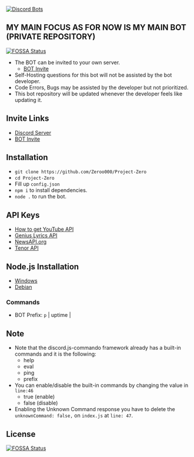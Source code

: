 [![Discord Bots](https://top.gg/api/widget/524873335864033290.svg)](https://top.gg/bot/524873335864033290)

## MY MAIN FOCUS AS FOR NOW IS MY MAIN BOT (PRIVATE REPOSITORY)
[![FOSSA Status](https://app.fossa.com/api/projects/git%2Bgithub.com%2FZeroo000%2FProject-Zero.svg?type=shield)](https://app.fossa.com/projects/git%2Bgithub.com%2FZeroo000%2FProject-Zero?ref=badge_shield)

- The BOT can be invited to your own server.
     - [BOT Invite](https://bit.ly/3naCiAV)
- Self-Hosting questions for this bot will not be assisted by the bot developer.
- Code Errors, Bugs may be assisted by the developer but not prioritized.
- This bot repository will be updated whenever the developer feels like updating it.



## Invite Links
- [Discord Server](https://discord.gg/ZsSx8XB)
- [BOT Invite](https://discord.com/oauth2/authorize?client_id=524873335864033290&scope=bot&permissions=805314614)

## Installation
- ```git clone https://github.com/Zeroo000/Project-Zero```
- ```cd Project-Zero```
- Fill up ```config.json```
- ```npm i``` to install dependencies.
- ```node .``` to run the bot.


## API Keys
- [How to get YouTube API](https://developers.google.com/youtube/v3/getting-started)
- [Genius Lyrics API](https://genius.com/api-clients/new)
- [NewsAPI.org](https://newsapi.org/)
- [Tenor API](https://tenor.com/developer/keyregistration)

## Node.js Installation
- [Windows](https://treehouse.github.io/installation-guides/windows/node-windows.html)
- [Debian](https://www.digitalocean.com/community/tutorials/how-to-set-up-a-node-js-application-for-production-on-debian-9)

### Commands

- BOT Prefix: `p`                                                                                                           | uptime                 |

## Note
- Note that the discord.js-commando framework already has a built-in commands and it is the following:
     - help
     - eval
     - ping
     - prefix
- You can enable/disable the built-in commands by changing the value in `line:46`
     - true (enable)
     - false (disable)
- Enabling the Unknown Command response you have to delete the `unknownCommand: false,` on `index.js` at `line: 47`.



## License
[![FOSSA Status](https://app.fossa.com/api/projects/git%2Bgithub.com%2FZeroo000%2FProject-Zero.svg?type=large)](https://app.fossa.com/projects/git%2Bgithub.com%2FZeroo000%2FProject-Zero?ref=badge_large)
